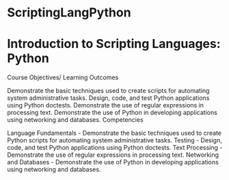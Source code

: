 # ScriptingLangPython
# Introduction to Scripting Languages: Python
Course Objectives/ Learning Outcomes

Demonstrate the basic techniques used to create scripts for automating system administrative tasks.
Design, code, and test Python applications using Python doctests.
Demonstrate the use of regular expressions in processing text.
Demonstrate the use of Python in developing applications using networking and databases.
Competencies

Language Fundamentals - Demonstrate the basic techniques used to create Python scripts for automating system administrative tasks.
Testing - Design, code, and test Python applications using Python doctests.
Text Processing - Demonstrate the use of regular expressions in processing text.
Networking and Databases - Demonstrate the use of Python in developing applications using networking and databases.
